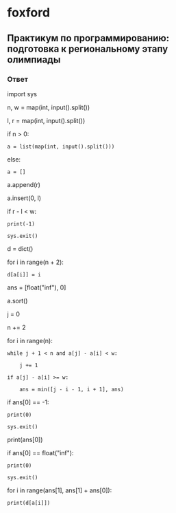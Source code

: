# foxford
## Практикум по программированию: подготовка к региональному этапу олимпиады ##
### Ответ ###
import sys

 

 

n, w = map(int, input().split())

l, r = map(int, input().split())

if n > 0:

    a = list(map(int, input().split()))

else:

    a = []

a.append(r)

a.insert(0, l)

if r - l < w:

    print(-1)

    sys.exit()

d = dict()

for i in range(n + 2):

    d[a[i]] = i

ans = [float("inf"), 0]

a.sort()

j = 0

n += 2

for i in range(n):

    while j + 1 < n and a[j] - a[i] < w:

        j += 1

    if a[j] - a[i] >= w:

        ans = min([j - i - 1, i + 1], ans)

if ans[0] == -1:

    print(0)

    sys.exit()

print(ans[0])

if ans[0] == float("inf"):

    print(0)

    sys.exit()

for i in range(ans[1], ans[1] + ans[0]):

    print(d[a[i]])
